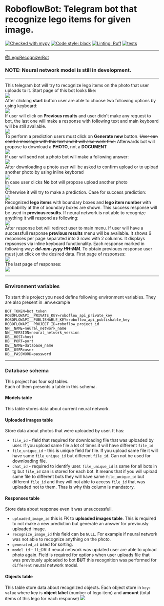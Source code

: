 RoboflowBot: Telegram bot that recognize lego items for given image.
===
[![Checked with mypy](https://www.mypy-lang.org/static/mypy_badge.svg)](https://mypy-lang.org/)
[![Code style: black](https://img.shields.io/badge/code%20style-black-000000.svg)](https://github.com/psf/black)
[![Linting: Ruff](https://img.shields.io/endpoint?url=https://raw.githubusercontent.com/charliermarsh/ruff/main/assets/badge/v2.json)](https://github.com/astral-sh/ruff)
[![tests](https://github.com/Vaipik/roboflow_tg_bot/actions/workflows/test.yaml/badge.svg)](https://github.com/Vaipik/roboflow_tg_bot/actions/workflows/test.yaml)
___
<a href="https://t.me/LegoRecognizerBot">@LegoRecognizerBot</a>
### NOTE: Neural network model is still in development.
___
This telegram bot will try to recognize lego items on the photo that user uploads to it.
Start page of this bot looks like:\
<img src="readme/start_page.png"/>\
After clicking <b>start</b> button user are able to choose two following options by using keyboard:\
<img src="readme/start_main_menu.png"/>\
If user will click on <b>Previous results</b> and user didn't make any request to bot,
the last one will make a response with following text and main keyboard will be still available.\
<img src="readme/no_responses.png"/>\
To perform a prediction users must click on <b>Generate new</b> button.
~~User can send a message with this text and it will also work fine.~~
Afterwards bot will propose to download a **PHOTO**, not a **DOCUMENT**\
<img src="readme/uploaded_photo.png"/>\
If user will send not a photo bot will make a following answer:\
<img src="readme/not_photo.png"/>\
After downloading a photo user will be asked to confirm upload or to upload another photo
by using inline keyborad\
<img src="readme/confirmation.png"/>\
In case user clicks **No** bot will propose upload another photo\
<img src="readme/clicked_no_on_inline_kb.png"/>\
Otherwise it will try to make a prediction. Case for success prediction:\
<img src="readme/recognize_photo.png"/>\
Recognized **lego items** with boundary boxes and **lego item number** with probability
at the of boundary boxes are shown. This success response will be used in **previous results**.
If neural network is not able to recognize anything it will respond as following:\
<img src="readme/unsuccess_example.png"/>\
After response bot will redirect user to main menu.
If user will have a successfull response **previous results** menu will be available.
It shows 6 responses per page separated into 3 rows with 2 columns.
It displays repsonses via inline keyboard functionality.
Each response marked in following way: _**dd-mm-yyyy HH-MM**_.
To obtain previoues response user must just click on the desired data.
First page of responses:\
<img src="readme/responses_first_page.png"/>\
The last page of responses:\
<img src="readme/responses_last_page.png"/>
___
### Environment variables
To start this project you need define following environment variables. They are also present in .env.example
```
BOT_TOKEN=bot_token
ROBOFLOWAPI__PRIVATE_KEY=roboflow_api_private_key
ROBOFLOWAPI__PUBLISHABLE_KEY=roboflow_api_publishable_key
ROBOFLOWAPI__PROJECT_ID=roboflow_project_id
NN__NAME=neural_network_name
NN__VERSION=neural_network_version
DB__HOST=host
DB__PORT=port
DB__NAME=database_name
DB__USER=user
DB__PASSWORD=password
```
___
### Database schema
This project has four sql tables.\
Each of them presents a table in this schema.
#### Models table
This table stores data about current neural network.
#### Uploaded images table
Store data about photos that were uploaded by user. It has:
* `file_id` - field that required for downloading file that was uploaded by user.
If you upload same file a lot of times it will have different `file_id`
* `file_unique_id` - this is unique field for file. If you upload same file it will have
same `file_unique_id` but different `file_id`. Can not be used for downloading file.
* `chat_id` - required to identify user. `file_unique_id` is same for all bots in tg but
`file_id` can is stored for each bot. It means that if you will upload same file to different
bots they will have same `file_unique_id` but different `file_id` and they will not able to
access `file_id` that was uploaded not to them. Thas is why this column is mandatory.
#### Responses table
Store data about response even it was unsuccessfull.
* `uploaded_image_id` this is FK to **uploaded images table**. This is required to not
make a new prediction but generate an answer for previously uploaded image.
* `recognize_image_id` this field can be `NULL`. For example if neural network was not
able to recognize anything on the photo.
* `generated_at` used for sorting.
* `model_id` - TL;DR if neural network was updated user are able to upload photo again.
Field is required for options when user uploads file that was previously
uploaded to bot **BUT** this recognition was performed for `different` neural network model.
#### Objects table
This table store data about recognized objects. Each object store in `key: value` where
key is **object label** (number of lego item) and **amount** (total items of this lego for each response)
<img src="readme/DB.png"/>
